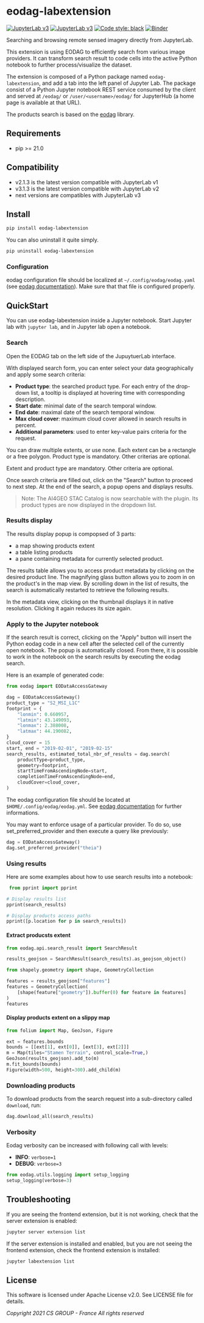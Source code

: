 # eodag-labextension

[![JupyterLab v3](https://badge.fury.io/py/eodag-labextension.svg)](https://badge.fury.io/py/eodag-labextension)
[![JupyterLab v3](https://img.shields.io/badge/jupyterlab-3.x-orange?logo=jupyter)](https://jupyter.org/)
[![Code style: black](https://img.shields.io/badge/code%20style-black-000000.svg)](https://github.com/psf/black)
[![Binder](https://mybinder.org/badge_logo.svg)](https://mybinder.org/v2/git/https%3A%2F%2Fgithub.com%2FCS-SI%2Feodag-labextension.git/master?urlpath=lab%2Ftree%2Fnotebooks%2Fbasic_usage.ipynb)

Searching and browsing remote sensed imagery directly from
JupyterLab.

This extension is using EODAG to efficiently search from various image providers. It can transform search result to code cells into the active Python notebook to further process/visualize the dataset.

The extension is composed of a Python package named `eodag-labextension`, and add a tab into the left panel of Jupyter Lab. The package consist of a Python Jupyter notebook REST service consumed by the client and served at `/eodag/` or `/user/<username>/eodag/` for JupyterHub (a home page is available at that URL).

The products search is based on the [eodag](https://eodag.readthedocs.io) library.

## Requirements

- pip >= 21.0

## Compatibility

- v2.1.3 is the latest version compatible with JupyterLab v1
- v3.1.3 is the latest version compatible with JupyterLab v2
- next versions are compatibles with JupyterLab v3

## Install

```bash
pip install eodag-labextension
```

You can also uninstall it quite simply.

```bash
pip uninstall eodag-labextension
```

### Configuration

eodag configuration file should be localized at `~/.config/eodag/eodag.yaml` (see
[eodag documentation](https://eodag.readthedocs.io/en/latest/getting_started_guide/configure.html)).
Make sure that that file is configured properly.

## QuickStart

You can use eodag-labextension inside a Jupyter notebook. Start Jupyter lab with `jupyter lab`, and in Jupyter lab open a notebook.

### Search

Open the EODAG tab on the left side of the JupuytuerLab interface.

With displayed search form, you can enter select your data geographically and apply some search criteria:

- **Product type**: the searched product type. For each entry of the drop-down list, a tooltip is displayed at hovering time with corresponding description.
- **Start date**: minimal date of the search temporal window.
- **End date**: maximal date of the search temporal window.
- **Max cloud cover**: maximum cloud cover allowed in search results in percent.
- **Additional parameters**: used to enter key-value pairs criteria for the request.

You can draw multiple extents, or use none. Each extent can be a rectangle or a free polygon.
Product type is mandatory. Other criterias are optional.

Extent and product type are mandatory. Other criteria are optional.

Once search criteria are filled out, click on the "Search" button to proceed to next step. At the end of the search, a popup opens and displays results.

> Note: The AI4GEO STAC Catalog is now searchable with the plugin. Its product types are now displayed in the dropdown list.

### Results display

The results display popup is compopsed of 3 parts:

- a map showing products extent
- a table listing products
- a pane containing metadata for currently selected product.

The results table allows you to access product metadata by clicking on the desired product line. The magnifying glass button allows you to zoom in on the product's in the map view. By scrolling down in the list of results, the search is automatically restarted to retrieve the following results.

In the metadata view, clicking on the thumbnail displays it in native resolution. Clicking it again reduces its size again.

### Apply to the Jupyter notebook

If the search result is correct, clicking on the "Apply" button will insert the Python eodag code in a new cell after the selected cell of the currently open notebook. The popup is automatically closed. From there, it is possible to work in the notebook on the search results by executing the eodag search.

Here is an example of generated code:

```python
from eodag import EODataAccessGateway

dag = EODataAccessGateway()
product_type = "S2_MSI_L1C"
footprint = {
    "lonmin": 0.660957,
    "latmin": 43.149093,
    "lonmax": 2.388008,
    "latmax": 44.190082,
}
cloud_cover = 15
start, end = "2019-02-01", "2019-02-15"
search_results, estimated_total_nbr_of_results = dag.search(
    productType=product_type,
    geometry=footprint,
    startTimeFromAscendingNode=start,
    completionTimeFromAscendingNode=end,
    cloudCover=cloud_cover,
)
```

The eodag configuration file should be located at `$HOME/.config/eodag/eodag.yml`. See [eodag documentation](https://eodag.readthedocs.io/en/latest/intro.html#how-to-configure-authentication-for-available-providers) for further informations.

You may want to enforce usage of a particular provider. To do so, use set_preferred_provider and then execute a query like previously:

```python
dag = EODataAccessGateway()
dag.set_preferred_provider("theia")
```

### Using results

Here are some examples about how to use search results into a notebook:

```python
 from pprint import pprint

# Display results list
pprint(search_results)

# Display products access paths
pprint([p.location for p in search_results])
```

#### Extract producsts extent

```python
from eodag.api.search_result import SearchResult

results_geojson = SearchResult(search_results).as_geojson_object()

from shapely.geometry import shape, GeometryCollection

features = results_geojson["features"]
features = GeometryCollection(
    [shape(feature["geometry"]).buffer(0) for feature in features]
)
features
```

#### Display products extent on a slippy map

```python
from folium import Map, GeoJson, Figure

ext = features.bounds
bounds = [[ext[1], ext[0]], [ext[3], ext[2]]]
m = Map(tiles="Stamen Terrain", control_scale=True,)
GeoJson(results_geojson).add_to(m)
m.fit_bounds(bounds)
Figure(width=500, height=300).add_child(m)
```

### Downloading products

To download products from the search request into a sub-directory called `download`, run:

```python
dag.download_all(search_results)
```

### Verbosity

Eodag verbosity can be increased with following call with levels:

- **INFO**: `verbose=1`
- **DEBUG**: `verbose=3`

```python
from eodag.utils.logging import setup_logging
setup_logging(verbose=3)
```

## Troubleshooting

If you are seeing the frontend extension, but it is not working, check
that the server extension is enabled:

```bash
jupyter server extension list
```

If the server extension is installed and enabled, but you are not seeing
the frontend extension, check the frontend extension is installed:

```bash
jupyter labextension list
```

## License

This software is licensed under Apache License v2.0.
See LICENSE file for details.

_Copyright 2021 CS GROUP - France
All rights reserved_
